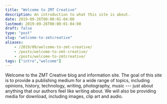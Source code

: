 ```yaml
---
title: "Welcome to ZMT Creative"
description: An introduction to what this site is about.
date: 2019-09-26T00:00:01-04:00
lastmod: 2019-09-26T00:00:01-04:00
draft: false
type: "post"
slug: "welcome-to-zmtcreative"
aliases:
    - /2019/09/welcome-to-zmt-creative/
    - /posts/welcome-to-zmt-creative/
    - /posts/welcome-to-zmtcreative/
tags: ["intro","welcome"]
---
```


Welcome to the ZMT Creative blog and information site. The goal of this site is to provide a publishing medium for a wide range of topics, including opinions, history, technology, writing, photography, music --- just about anything that our authors feel like writing about. We will also be providing media for download, including images, clip art and audio.
 